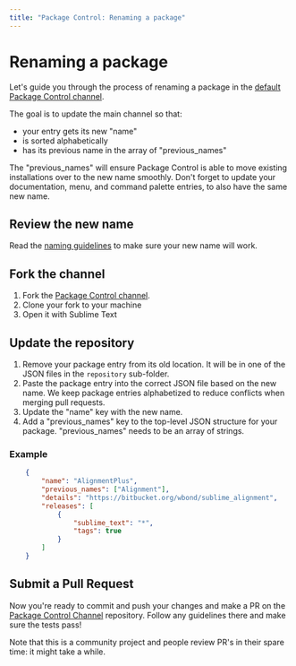 ```yaml
---
title: "Package Control: Renaming a package"
---
```


<!-- Originals: -->
<!-- https://packagecontrol.io/docs/renaming_a_package -->
<!-- https://github.com/wbond/packagecontrol.io/blob/master/app/html/docs/renaming_a_package.html -->


# Renaming a package

Let's guide you through the process of renaming a package in the [default Package Control channel][pcc].

The goal is to update the main channel so that:

- your entry gets its new "name"
- is sorted alphabetically
- has its previous name in the array of "previous_names"

The "previous_names" will ensure Package Control
is able to move existing installations over to the new name smoothly.
Don't forget to update your documentation, menu, and command palette entries,
to also have the same new name.


## Review the new name

Read the [naming guidelines][naming] to make sure your new name will work.

[naming]: pc_submitting.html#_pick-a-name


## Fork the channel

1. Fork the [Package Control channel][pcc].
2. Clone your fork to your machine
3. Open it with Sublime Text


## Update the repository

1. Remove your package entry from its old location.
   It will be in one of the JSON files
   in the `repository` sub-folder.
2. Paste the package entry into the correct JSON file
   based on the new name.
   We keep package entries alphabetized
   to reduce conflicts when merging pull requests.
3. Update the "name" key with the new name.
4. Add a "previous_names" key to the top-level JSON structure for your package.
   "previous_names" needs to be an array of strings. 


### Example

```json
    {
        "name": "AlignmentPlus",
        "previous_names": ["Alignment"],
        "details": "https://bitbucket.org/wbond/sublime_alignment",
        "releases": [
            {
                "sublime_text": "*",
                "tags": true
            }
        ]
    }
```


## Submit a Pull Request

Now you're ready to commit and push your changes
and make a PR on the [Package Control Channel][pcc] repository.
Follow any guidelines there and make sure the tests pass!

Note that this is a community project
and people review PR's in their spare time: it might take a while.

[pcc]: https://github.com/wbond/package_control_channel
